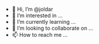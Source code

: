 - 👋 Hi, I’m @joldar
- 👀 I’m interested in ...
- 🌱 I’m currently learning ...
- 💞️ I’m looking to collaborate on ...
- 📫 How to reach me ...

<!---
joldar/joldar is a ✨ special ✨ repository because its `README.md` (this file) appears on your GitHub profile.
You can click the Preview link to take a look at your changes.
--->

